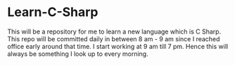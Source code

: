 # Learn-C-Sharp
This will be a repository for me to learn a new language which is C Sharp. 
This repo will be committed daily in between 8 am - 9 am since I reached office early around that time.
I start working at 9 am till 7 pm. Hence this will always be something I look up to every morning.
